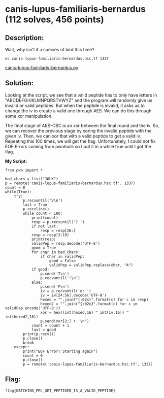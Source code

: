 # canis-lupus-familiaris-bernardus (112 solves, 456 points)

## Description:
Wait, why isn't it a species of bird this time?

```nc canis-lupus-familiaris-bernardus.hsc.tf 1337```

[canis-lupus-familiaris-bernardus.py](canis-lupus-familiaris-bernardus.py)

## Solution:
Looking at the script, we see that a valid peptide has to only have letters in "ABCDEFGHIKLMNPQRSTVWYZ" and the program will randomly give us invalid or valid peptides. But when the peptide is invalid, it asks us to change the iv to create a valid one through AES. We can do this through some xor manipulation. 

The final stage of AES-CBC is an xor between the final round and the iv. So, we can recover the previous stage by xoring the invalid peptide with the given iv. Then, we can xor  that with a valid peptide to get a valid iv. Repeating this 100 times, we will get the flag. Unfortunately, I could not fix EOF Errors coming from pwntools so I put it in a while true until I got the flag.

**My Script:**

```
from pwn import *

bad_chars = list("JOUX")
p = remote('canis-lupus-familiaris-bernardus.hsc.tf', 1337)
count = 0
while(True):
    try:
        p.recvuntil('V\n')
        last = True
        p.recvline() 
        while count < 100:
            print(count)
            resp = p.recvuntil('? ')
            if not last:
                resp = resp[26:]
            resp = resp[3:19]
            print(resp)
            validPep = resp.decode('UTF-8')
            good = True
            for char in bad_chars:
                if char in validPep:
                    good = False
                    validPep = validPep.replace(char, "A")
            if good:
                p.send('T\n')
                p.recvuntil('!\n')
            else:
                p.send('F\n')
                iv = p.recvuntil('e: ')
                iv = iv[24:56].decode('UTF-8') 
                hexed = "".join("{:02x}".format(c) for c in resp)
                hexed2 = "".join("{:02x}".format(c) for c in validPep.encode('UTF-8'))
                xor = hex((int(hexed,16) ^ int(iv,16)) ^ int(hexed2,16))
                p.send(xor[2:] + '\n')
            count = count + 1
            last = good
        print(p.recv())
        p.close()
        break
    except:
        print("EOF Error! Starting again")
        count = 0
        p.close()
        p = remote('canis-lupus-familiaris-bernardus.hsc.tf', 1337)
```

## Flag:
`flag{WATCHING_PPL_GET_PEPTIDED_IS_A_VALID_PEPTIDE}`